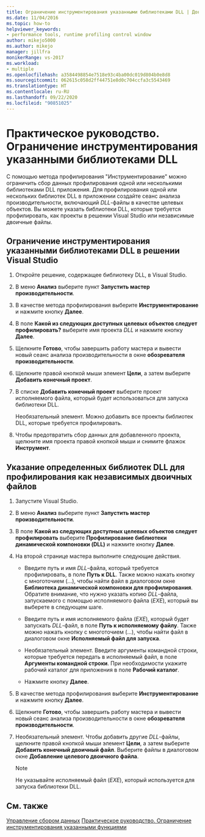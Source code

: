 ```yaml
---
title: Ограничение инструментирования указанными библиотеками DLL | Документация Майкрософт
ms.date: 11/04/2016
ms.topic: how-to
helpviewer_keywords:
- performance tools, runtime profiling control window
author: mikejo5000
ms.author: mikejo
manager: jillfra
monikerRange: vs-2017
ms.workload:
- multiple
ms.openlocfilehash: a3584498854e7518e93c4ba00dc019d804b0e8d8
ms.sourcegitcommit: 062615c058d2ff44751e8d0c704ccfa3c5543469
ms.translationtype: HT
ms.contentlocale: ru-RU
ms.lasthandoff: 09/22/2020
ms.locfileid: "90851025"
---
```

# <a name="how-to-limit-instrumentation-to-specific-dlls"></a>Практическое руководство. Ограничение инструментирования указанными библиотеками DLL

С помощью метода профилирования "Инструментирование" можно ограничить сбор данных профилирования одной или несколькими библиотеками DLL приложения. Для профилирования одной или нескольких библиотек DLL в приложении создайте сеанс анализа производительности, включающий *DLL*-файлы в качестве целевых объектов. Вы можете указать библиотеки DLL, которые требуется профилировать, как проекты в решении Visual Studio или независимые двоичные файлы.

## <a name="to-limit-instrumentation-to-specific-dlls-in-a-visual-studio-solution"></a>Ограничение инструментирования указанными библиотеками DLL в решении Visual Studio

1. Откройте решение, содержащее библиотеку DLL, в Visual Studio.

2. В меню **Анализ** выберите пункт **Запустить мастер производительности**.

3. В качестве метода профилирования выберите **Инструментирование** и нажмите кнопку **Далее**.

4. В поле **Какой из следующих доступных целевых объектов следует профилировать?** выберите имя проекта *DLL* и нажмите кнопку **Далее**.

5. Щелкните **Готово**, чтобы завершить работу мастера и вывести новый сеанс анализа производительности в окне **обозревателя производительности**.

6. Щелкните правой кнопкой мыши элемент **Цели**, а затем выберите **Добавить конечный проект**.

7. В списке **Добавить конечный проект** выберите проект исполняемого файла, который будет использоваться для запуска библиотеки DLL.

     Необязательный элемент. Можно добавить все проекты библиотек DLL, которые требуется профилировать.

8. Чтобы предотвратить сбор данных для добавленного проекта, щелкните имя проекта правой кнопкой мыши и снимите флажок **Инструмент**.

## <a name="to-specify-specific-dlls-to-profile-as-independent-binaries"></a>Указание определенных библиотек DLL для профилирования как независимых двоичных файлов

1. Запустите Visual Studio.

2. В меню **Анализ** выберите пункт **Запустить мастер производительности**.

3. В поле **Какой из следующих доступных целевых объектов следует профилировать** выберите **Профилирование библиотеки динамической компоновки (DLL)** и нажмите кнопку **Далее**.

4. На второй странице мастера выполните следующие действия.

    - Введите путь и имя *DLL*-файла, который требуется профилировать, в поле **Путь к DLL**. Также можно нажать кнопку с многоточием (...), чтобы найти файл в диалоговом окне **Библиотека динамической компоновки для профилирования**. Обратите внимание, что нужно указать копию *DLL*-файла, запускаемого с помощью исполняемого файла (*EXE*), который вы выберете в следующем шаге.

    - Введите путь и имя исполняемого файла (*EXE*), который будет запускать *DLL*-файл, в поле **Путь к исполняемому файлу**. Также можно нажать кнопку с многоточием (...), чтобы найти файл в диалоговом окне **Исполняемый файл для запуска**.

    - Необязательный элемент. Введите аргументы командной строки, которые требуется передать в исполняемый файл, в поле **Аргументы командной строки**. При необходимости укажите рабочий каталог для приложения в поле **Рабочий каталог**.

    - Нажмите кнопку **Далее**.

5. В качестве метода профилирования выберите **Инструментирование** и нажмите кнопку **Далее**.

6. Щелкните **Готово**, чтобы завершить работу мастера и вывести новый сеанс анализа производительности в окне **обозревателя производительности**.

7. Необязательный элемент. Чтобы добавить другие *DLL*-файлы, щелкните правой кнопкой мыши элемент **Цели**, а затем выберите **Добавить конечный двоичный файл**. Выберите файлы в диалоговом окне **Добавление целевого двоичного файла**.

    > [!NOTE]
    > Не указывайте исполняемый файл (*EXE*), который используется для запуска библиотеки DLL.

## <a name="see-also"></a>См. также

[Управление сбором данных](../profiling/controlling-data-collection.md)
[Практическое руководство. Ограничение инструментирования указанными функциями](../profiling/how-to-limit-instrumentation-to-specific-functions.md)
